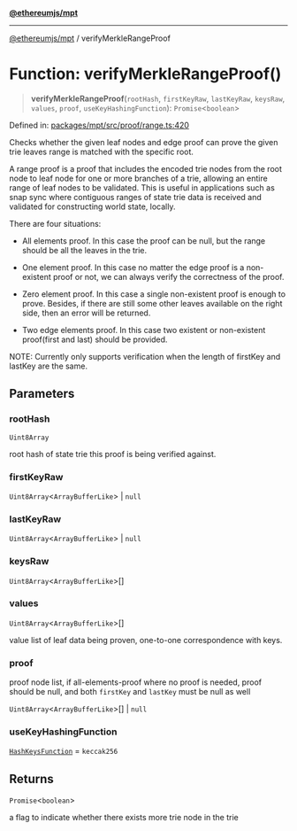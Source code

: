 [**@ethereumjs/mpt**](../README.md)

***

[@ethereumjs/mpt](../README.md) / verifyMerkleRangeProof

# Function: verifyMerkleRangeProof()

> **verifyMerkleRangeProof**(`rootHash`, `firstKeyRaw`, `lastKeyRaw`, `keysRaw`, `values`, `proof`, `useKeyHashingFunction`): `Promise`\<`boolean`\>

Defined in: [packages/mpt/src/proof/range.ts:420](https://github.com/ethereumjs/ethereumjs-monorepo/blob/master/packages/mpt/src/proof/range.ts#L420)

Checks whether the given leaf nodes and edge proof can prove the given trie leaves range is matched with the specific root.

A range proof is a proof that includes the encoded trie nodes from the root node to leaf node for one or more branches of a trie,
allowing an entire range of leaf nodes to be validated. This is useful in applications such as snap sync where contiguous ranges
of state trie data is received and validated for constructing world state, locally.

There are four situations:

- All elements proof. In this case the proof can be null, but the range should
  be all the leaves in the trie.

- One element proof. In this case no matter the edge proof is a non-existent
  proof or not, we can always verify the correctness of the proof.

- Zero element proof. In this case a single non-existent proof is enough to prove.
  Besides, if there are still some other leaves available on the right side, then
  an error will be returned.

- Two edge elements proof. In this case two existent or non-existent proof(first and last) should be provided.

NOTE: Currently only supports verification when the length of firstKey and lastKey are the same.

## Parameters

### rootHash

`Uint8Array`

root hash of state trie this proof is being verified against.

### firstKeyRaw

`Uint8Array`\<`ArrayBufferLike`\> | `null`

### lastKeyRaw

`Uint8Array`\<`ArrayBufferLike`\> | `null`

### keysRaw

`Uint8Array`\<`ArrayBufferLike`\>[]

### values

`Uint8Array`\<`ArrayBufferLike`\>[]

value list of leaf data being proven, one-to-one correspondence with keys.

### proof

proof node list, if all-elements-proof where no proof is needed, proof should be null, and both `firstKey` and `lastKey` must be null as well

`Uint8Array`\<`ArrayBufferLike`\>[] | `null`

### useKeyHashingFunction

[`HashKeysFunction`](../type-aliases/HashKeysFunction.md) = `keccak256`

## Returns

`Promise`\<`boolean`\>

a flag to indicate whether there exists more trie node in the trie
